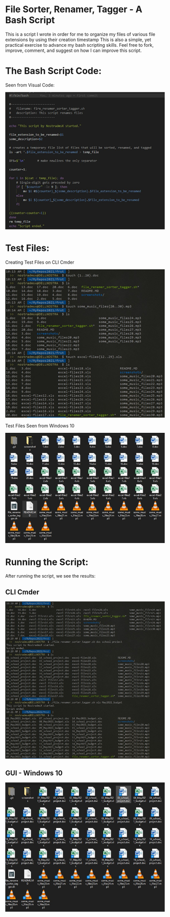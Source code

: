 # File Sorter, Renamer, Tagger - A Bash Script

This is a script I wrote in order for me to organize my files of various file extensions by using their creation timestamp This is also a simple, yet practical exercise to advance my bash scripting skills. Feel free to fork, improve, comment, and suggest on how I can improve this script.

# The Bash Script Code:

Seen from Visual Code:

![Script seen from Visual Code](screenshots/ss_vcode_code.jpg)

# Test Files:

Creating Test Files on CLI Cmder

![Test Files Creation Commands on CLI Cmder](screenshots/ss_cli_testfiles.jpg)

Test Files Seen from Windows 10

![Test Files Seen from Windows 10](screenshots/ss_gui_testfiles.jpg)

# Running the Script:

After running the script, we see the results:

## 	CLI Cmder

![Results on the Command Line](screenshots/ss_cli_testfiles_processed.jpg)

## 	GUI - Windows 10

![Gui Results](screenshots/ss_gui_testfiles_processed.jpg)

